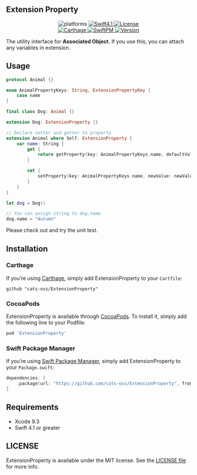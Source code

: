 ## Extension Property

<p align="center">
  <img src="https://img.shields.io/badge/Platforms-iOS%20%7C%20tvOS%20%7C%20macOS-blue.svg?style=flat" alt="platforms" />
  <a href="https://developer.apple.com/swift">
    <img src="http://img.shields.io/badge/Language-Swift4.1-orange.svg?style=flat" alt="Swift4.1" />
  </a>
  <a href="./LICENSE">
    <img src="http://img.shields.io/badge/License-MIT-lightgray.svg?style=flat" alt="License" />
  </a>
  <br />
  <a href="https://github.com/Carthage/Carthage">
    <img src="https://img.shields.io/badge/Carthage-compatible-4BC51D.svg?style=flat" alt="Carthage" />
  </a>
  <a href="https://github.com/apple/swift-package-manager">
    <img src="https://img.shields.io/badge/SwiftPM-compatible-4BC51D.svg?style=flat" alt="SwiftPM" />
  </a>
  <a href="http://cocoapods.org/pods/ExtensionProperty">
    <img src="https://img.shields.io/cocoapods/v/ExtensionProperty.svg?style=flat" alt="Version" />
  </a>
</p>

The utility interface for **Associated Object**.
If you use this, you can attach any variables in extension.

## Usage

```swift
protocol Animal {}

enum AnimalPropertyKeys: String, ExtensionPropertyKey {
    case name
}

final class Dog: Animal {}

extension Dog: ExtensionProperty {}

// Declare setter and getter to property
extension Animal where Self: ExtensionProperty {
    var name: String {
        get {
            return getProperty(key: AnimalPropertyKeys.name, defaultValue: "")
        }

        set {
            setProperty(key: AnimalPropertyKeys.name, newValue: newValue)
        }
    }
}

let dog = Dog()

// You can assign string to dog.name
dog.name = "Autumn"
```

Please check out and try the unit test.

## Installation

### Carthage

If you’re using [Carthage](https://github.com/Carthage/Carthage), simply add ExtensionProperty to your `Cartfile`:

```
github "cats-oss/ExtensionProperty"
```

### CocoaPods

ExtensionProperty is available through [CocoaPods](http://cocoapods.org). To install
it, simply add the following line to your Podfile:

```ruby
pod 'ExtensionProperty'
```

### Swift Package Manager

If you’re using [Swift Package Manager](https://github.com/apple/swift-package-manager), simply add ExtensionProperty to your `Package.swift`:

```swift
dependencies: [
    .package(url: "https://github.com/cats-oss/ExtensionProperty", from: "1.0.2")
]
```

## Requirements

* Xcode 9.3
* Swift 4.1 or greater

## LICENSE
ExtensionProperty is available under the MIT license. See the [LICENSE file](./LICENSE) for more info.
